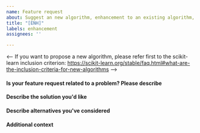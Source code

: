 ```yaml
---
name: Feature request
about: Suggest an new algorithm, enhancement to an existing algorithm, etc.
title: "[ENH]"
labels: enhancement
assignees: ''

---
```


<--
If you want to propose a new algorithm, please refer first to the scikit-learn inclusion criterion:
https://scikit-learn.org/stable/faq.html#what-are-the-inclusion-criteria-for-new-algorithms
-->

#### Is your feature request related to a problem? Please describe

#### Describe the solution you'd like

#### Describe alternatives you've considered

#### Additional context
